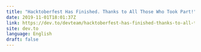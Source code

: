 ```yaml
---
title: "Hacktoberfest Has Finished. Thanks to All Those Who Took Part!"
date: 2019-11-01T18:01:37Z
link: https://dev.to/devteam/hacktoberfest-has-finished-thanks-to-all-those-who-took-part-2fbj?utm_medium=RSS&utm_source=news.12bit.vn
site: dev.to
language: English
draft: false
---
```

